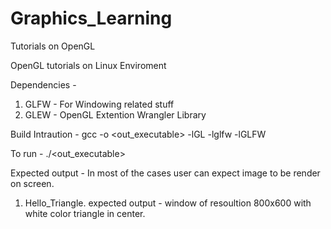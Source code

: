 # Graphics_Learning
Tutorials on OpenGL

OpenGL tutorials on Linux Enviroment

Dependencies -
1. GLFW - For Windowing related stuff
2. GLEW - OpenGL Extention Wrangler Library

Build Intraution -
gcc -o <out_executable> <source> -lGL -lglfw -lGLFW

To run -
./<out_executable>

Expected output -
In most of the cases user can expect image to be render on screen.


1. Hello_Triangle. 
expected output - window of resoultion 800x600 with white color triangle in center.
